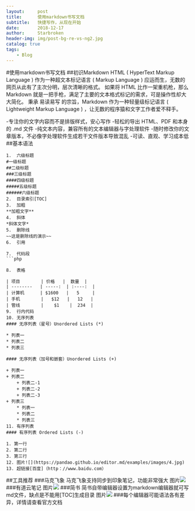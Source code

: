 ```yaml
---
layout:     post
title:      使用markdown书写文档
subtitle:   快捷写作，从现在开始
date:       2018-12-17
author:     Starbroken
header-img: img/post-bg-re-vs-ng2.jpg
catalog: true
tags:
    - Blog
---
```

#使用markdown书写文档
##初识Markdown
HTML ( HyperText Markup Language ) 作为一种超文本标记语言 ( Markup Language ) 应运而生，无数的网页从此有了主次分明，层次清晰的格式。
如果将 HTML 比作一架重机枪，那么 Markdown 就是一把手枪，满足了主要的文本格式标记的需求，可是操作性却大大简化。
秉承 易读易写 的宗旨，Markdown 作为一种轻量级标记语言 ( Lightweight Markup Language ) ，让无数的程序猿和文字工作者爱不释手。

-专注你的文字内容而不是排版样式，安心写作
-轻松的导出 HTML、PDF 和本身的 .md 文件
-纯文本内容，兼容所有的文本编辑器与字处理软件
-随时修改你的文章版本，不必像字处理软件生成若干文件版本导致混乱
-可读、直观、学习成本低
##基本语法
```
1.	六级标题
#一级标题
##二级标题
###三级标题
####四级标题
#####五级标题
######六级标题
2.	目录索引[TOC]
3.	加粗
**加粗文字**
4.	斜体
*斜体文字*
5.	删除线
~~这是删除线的演示~~
6.	引用

7.	代码段
```php
```
```
8.	表格

| 项目        | 价格   |  数量  |
| --------   | -----:  | :----:  |
| 计算机      | $1600   |   5     |
| 手机        |   $12   |   12   |
| 管线        |    $1    |  234  |
9.	行内代码
10.	无序列表
#### 无序列表（星号）Unordered Lists (*)

* 列表一
* 列表二
* 列表三

#### 无序列表（加号和嵌套）Unordered Lists (+)
                
+ 列表一
+ 列表二
    + 列表二-1
    + 列表二-2
    + 列表二-3
+ 列表三
    * 列表一
    * 列表二
    * 列表三
11.	有序列表
#### 有序列表 Ordered Lists (-)
                
1. 第一行
2. 第二行
3. 第三行
12.	图片![](https://pandao.github.io/editor.md/examples/images/4.jpg)
13.	超链接[百度]（http：//www.baidu.com）
```
##工具推荐
###马克飞象
马克飞象支持同步到印象笔记，功能非常强大
图片![](http://m.qpic.cn/psb?/V12e6XW42o3RKq/mNogiEkFG5UUz8Rs4mWFoPjHYVfOniFJ1Md1XY0a3.s!/b/dEcBAAAAAAAA&bo=QQWAAkIHdAMDCdg!&rf=viewer_4)
###有道云笔记
图片![](http://m.qpic.cn/psb?/V12e6XW42o3RKq/tjmmuiJfhd8arpEw9HgVkp2fYhy42oh9bcYkomot78k!/b/dL4AAAAAAAAA&bo=DgV9Aw4FfQMDKQw!&rf=viewer_4)
###简书
简书自带编辑器设置为markdown编辑器就可写md文件，缺点是不能用[TOC]生成目录
图片![](http://m.qpic.cn/psb?/V12e6XW42o3RKq/bd.EKa7A.DweFiqROxOV3qMzZKKcySU9U*FQZBjdyUU!/b/dLYAAAAAAAAA&bo=JQWAAj4HhQMDGSE!&rf=viewer_4)
###每个编辑器可能语法各有差异，详情请查看官方文档
